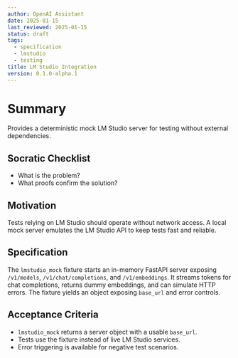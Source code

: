 ```yaml
---
author: OpenAI Assistant
date: 2025-01-15
last_reviewed: 2025-01-15
status: draft
tags:
  - specification
  - lmstudio
  - testing
title: LM Studio Integration
version: 0.1.0-alpha.1
---
```


# Summary

Provides a deterministic mock LM Studio server for testing without external dependencies.

## Socratic Checklist
- What is the problem?
- What proofs confirm the solution?

## Motivation

Tests relying on LM Studio should operate without network access. A local mock server emulates the LM Studio API to keep tests fast and reliable.

## Specification

The `lmstudio_mock` fixture starts an in-memory FastAPI server exposing `/v1/models`, `/v1/chat/completions`, and `/v1/embeddings`. It streams tokens for chat completions, returns dummy embeddings, and can simulate HTTP errors. The fixture yields an object exposing `base_url` and error controls.

## Acceptance Criteria

- `lmstudio_mock` returns a server object with a usable `base_url`.
- Tests use the fixture instead of live LM Studio services.
- Error triggering is available for negative test scenarios.
